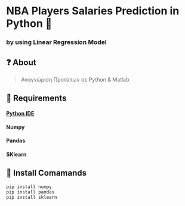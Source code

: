 # NBA Players Salaries Prediction in Python 🐍
### by using Linear Regression Model
## ❓ About

>Αναγνώριση Προτύπων σε Python & Matlab

## 🔨 Requirements

#### [Python IDE](https://www.python.org/downloads/)
#### Numpy
#### Pandas
#### SKlearn

## 🔧 Install Comamands
```
pip install numpy
pip install pandas
pip install sklearn
```

